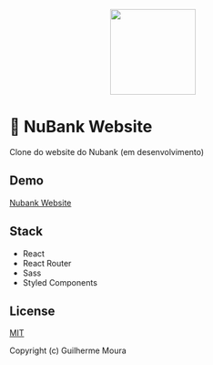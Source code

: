 <p align="center">
  <img
    style="object: contain; height: 150px"
    src="https://raw.githubusercontent.com/glhrmoura/nubank-website/master/src/images/logo.png"
  >
</p>

# :bank: NuBank Website

Clone do website do Nubank (em desenvolvimento)

## Demo

[Nubank Website](https://glhrmoura.github.io/nubank-website)

## Stack

- React
- React Router
- Sass
- Styled Components

## License

[MIT](https://github.com/glhrmoura/nubank-website/blob/main/LICENSE)

Copyright (c) Guilherme Moura